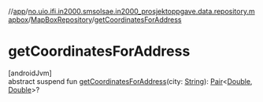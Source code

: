 //[app](../../../index.md)/[no.uio.ifi.in2000.smsolsae.in2000_prosjektoppgave.data.repository.mapbox](../index.md)/[MapBoxRepository](index.md)/[getCoordinatesForAddress](get-coordinates-for-address.md)

# getCoordinatesForAddress

[androidJvm]\
abstract suspend fun [getCoordinatesForAddress](get-coordinates-for-address.md)(city: [String](https://kotlinlang.org/api/latest/jvm/stdlib/kotlin/-string/index.html)): [Pair](https://kotlinlang.org/api/latest/jvm/stdlib/kotlin/-pair/index.html)&lt;[Double](https://kotlinlang.org/api/latest/jvm/stdlib/kotlin/-double/index.html), [Double](https://kotlinlang.org/api/latest/jvm/stdlib/kotlin/-double/index.html)&gt;?

